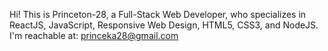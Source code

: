 Hi! This is Princeton-28, a Full-Stack Web Developer,
who specializes in ReactJS, JavaScript, 
Responsive Web Design, HTML5, CSS3, and NodeJS.
I'm reachable at: princeka28@gmail.com
